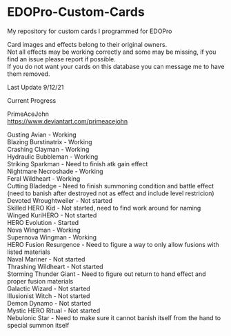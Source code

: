 # EDOPro-Custom-Cards
My repository for custom cards I programmed for EDOPro

Card images and effects belong to their original owners.  
Not all effects may be working correctly and some may be missing, if you find an issue please report if possible.  
If you do not want your cards on this database you can message me to have them removed.

Last Update 9/12/21

Current Progress

PrimeAceJohn</br>
https://www.deviantart.com/primeacejohn</br>

Gusting Avian - Working</br>
Blazing Burstinatrix - Working</br> 
Crashing Clayman - Working</br>
Hydraulic Bubbleman - Working</br> 
Striking Sparkman - Need to finish atk gain effect</br> 
Nightmare Necroshade - Working</br> 
Feral Wildheart - Working</br>
Cutting Bladedge - Need to finish summoning condition and battle effect (need to banish after destroyed not as effect and include level restricion)</br> 
Devoted Wroughtweiler - Not started</br>
Skilled HERO Kid - Not started, need to find work around for naming</br>
Winged KuriHERO - Not started</br>
HERO Evolution - Started</br>
Nova Wingman - Working</br>
Supernova Wingman - Working</br>
HERO Fusion Resurgence - Need to figure a way to only allow fusions with listed materials</br>
Naval Mariner - Not started</br>
Thrashing Wildheart - Not started</br>
Storming Thunder Giant - Need to figure out return to hand effect and proper fusion materials</br>
Galactic Wizard - Not started</br>
Illusionist Witch - Not started</br>
Demon Dynamo - Not started</br>
Mystic HERO Ritual - Not started</br>
Nebulonic Star - Need to make sure it cannot banish itself from the hand to special summon itself</br>
